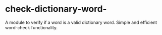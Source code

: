 # check-dictionary-word-
A module to verify if a word is a valid dictionary word. Simple and efficient word-check functionality.
